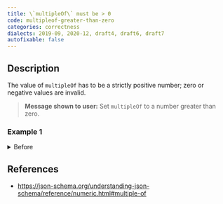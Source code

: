 ```yaml
---
title: \`multipleOf\` must be > 0
code: multipleof-greater-than-zero
categories: correctness
dialects: 2019-09, 2020-12, draft4, draft6, draft7
autofixable: false
---
```


## Description
The value of `multipleOf` has to be a strictly positive number; zero or negative values are invalid.

> **Message shown to user:**
> Set `multipleOf` to a number greater than zero.

### Example 1
<details><summary>Before</summary>

```json
{
  "type": "integer",
  "multipleOf": 0
}
```
</details>

## References
* <https://json-schema.org/understanding-json-schema/reference/numeric.html#multiple-of>
